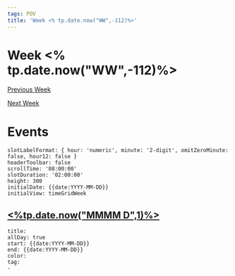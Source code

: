 ```yaml
---
tags: POV
title: 'Week <% tp.date.now("WW",-112)%>'
---
```


# Week <% tp.date.now("WW",-112)%>

[Previous Week](<% tp.date.now("YYYY-[W]WW",+7)%>)

[Next Week](<% tp.date.now("YYYY-[W]WW",+21)%>)

# Events

```itinerary
slotLabelFormat: { hour: 'numeric', minute: '2-digit', omitZeroMinute: false, hour12: false }
headerToolbar: false
scrollTime: '08:00:00'
slotDuration: '02:00:00'
height: 300
initialDate: {{date:YYYY-MM-DD}}
initialView: timeGridWeek
```

## [<%tp.date.now("MMMM D",1)%>](<% tp.date.now("YYYY-MM-DD", 1) %>)

```itinerary-event
title: 
allDay: true
start: {{date:YYYY-MM-DD}}
end: {{date:YYYY-MM-DD}}
color: 
tag:
- 
```

